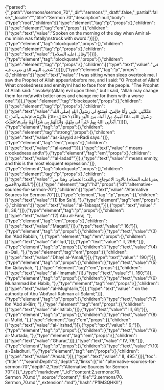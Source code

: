 {"parsed":{"_path":"/sermons/sermon_70","_dir":"sermons","_draft":false,"_partial":false,"_locale":"","title":"Sermon 70","description":null,"body":{"type":"root","children":[{"type":"element","tag":"p","props":{},"children":[{"type":"element","tag":"em","props":{},"children":[{"type":"text","value":"Spoken on the morning of the day when Amir al-mu'minin was fatally\nstruck with sword."}]}]},{"type":"element","tag":"blockquote","props":{},"children":[{"type":"element","tag":"p","props":{},"children":[{"type":"text","value":"وقال (عليه السلام)"}]}]},{"type":"element","tag":"blockquote","props":{},"children":[{"type":"element","tag":"p","props":{},"children":[{"type":"text","value":"في سُحرة اليوم الذي ضرب فيه"}]}]},{"type":"element","tag":"p","props":{},"children":[{"type":"text","value":"I was sitting when sleep overtook me. I saw the Prophet of Allah appear\nbefore me, and I said: \"O Prophet of Allah! What crookedness and enmity\nI had to face from the people. \"The Prophet of Allah said: \"Invoke\n(Allah) evil upon them,\" but I said, \"Allah may change them for me\nwith better ones and change me for them with a worse one\"."}]},{"type":"element","tag":"blockquote","props":{},"children":[{"type":"element","tag":"p","props":{},"children":[{"type":"text","value":"مَلَكَتْنِي عَيْنِي وَأَنَا جَالِسٌ، فَسَنَحَ لي رَسُولُ اللهِ (صلى الله عليه وآله( : يَا\nرَسُولَ اللهِ، مَاذَا لَقِيتُ مِنْ أُمَّتِكَ مِنَ الاْوَدِ وَاللَّدَدِ؟ فَقَالَ: «ادْعُ عَلَيْهِمْ»، فَقُلْتُ:\nأَبْدَلَنِي اللهُ بِهمْ خَيْراً لي مِنْهُمْ، وَأَبْدَلَهُمْ بِي شَرّاً لَهُمْ مِنِّي."}]}]},{"type":"element","tag":"p","props":{},"children":[{"type":"element","tag":"strong","props":{},"children":[{"type":"text","value":"as-Sayyid ar-Radi says:"}]},{"type":"element","tag":"em","props":{},"children":[{"type":"text","value":"\"al-awad\""}]},{"type":"text","value":" means crookedness and\n"},{"type":"element","tag":"em","props":{},"children":[{"type":"text","value":"\"al-ladad\""}]},{"type":"text","value":" means enmity, and this is the most eloquent expression."}]},{"type":"element","tag":"blockquote","props":{},"children":[{"type":"element","tag":"p","props":{},"children":[{"type":"text","value":"يعني(عليه السلام) بالاود: الاعوجاج، وباللدد: الخصام. وهذا من أفصح\nالكلام."}]}]},{"type":"element","tag":"h2","props":{"id":"alternative-sources-for-sermon-70"},"children":[{"type":"text","value":"Alternative Sources for Sermon 70"}]},{"type":"element","tag":"p","props":{},"children":[{"type":"text","value":"(1) Ibn Sa'd, "},{"type":"element","tag":"em","props":{},"children":[{"type":"text","value":"al-Tabaqat,"}]},{"type":"text","value":" III, 36;"}]},{"type":"element","tag":"p","props":{},"children":[{"type":"text","value":"(2) Abu al-Faraj, "},{"type":"element","tag":"em","props":{},"children":[{"type":"text","value":"Maqatil,"}]},{"type":"text","value":" 16;"}]},{"type":"element","tag":"p","props":{},"children":[{"type":"text","value":"(3) Ibn 'Abd Rabbih, "},{"type":"element","tag":"em","props":{},"children":[{"type":"text","value":"al-'Iqd,"}]},{"type":"text","value":" II, 298;"}]},{"type":"element","tag":"p","props":{},"children":[{"type":"text","value":"(4) al-Qali, "},{"type":"element","tag":"em","props":{},"children":[{"type":"text","value":"Dhayl al-'Amali,"}]},{"type":"text","value":" 190;"}]},{"type":"element","tag":"p","props":{},"children":[{"type":"text","value":"(5) Ibn Qutaybah, "},{"type":"element","tag":"em","props":{},"children":[{"type":"text","value":"al-'Imamah,"}]},{"type":"text","value":" I, 160;"}]},{"type":"element","tag":"p","props":{},"children":[{"type":"text","value":"(6) Muhammad ibn Habib, "},{"type":"element","tag":"em","props":{},"children":[{"type":"text","value":"al-Mughtalin,"}]},{"type":"text","value":" on the authority of Abu 'Abd\nal-Rahman al-Salami;"}]},{"type":"element","tag":"p","props":{},"children":[{"type":"text","value":"(7) Ibn 'Abd al-Birr, "},{"type":"element","tag":"em","props":{},"children":[{"type":"text","value":"al-'Isti'ab,"}]},{"type":"text","value":" III, 61;"}]},{"type":"element","tag":"p","props":{},"children":[{"type":"text","value":"(8) al-Mufid, "},{"type":"element","tag":"em","props":{},"children":[{"type":"text","value":"al-'Irshad,"}]},{"type":"text","value":" 9;"}]},{"type":"element","tag":"p","props":{},"children":[{"type":"text","value":"(9) al-Murtada, "},{"type":"element","tag":"em","props":{},"children":[{"type":"text","value":"Ghurar,"}]},{"type":"text","value":" IV, 78;"}]},{"type":"element","tag":"p","props":{},"children":[{"type":"text","value":"(10) al-Baladhuri, "},{"type":"element","tag":"em","props":{},"children":[{"type":"text","value":"Ansab,"}]},{"type":"text","value":" II, 495."}]}],"toc":{"title":"","searchDepth":2,"depth":2,"links":[{"id":"alternative-sources-for-sermon-70","depth":2,"text":"Alternative Sources for Sermon 70"}]}},"_type":"markdown","_id":"content:2.sermons:70. Sermon_70.md","_source":"content","_file":"2.sermons/70. Sermon_70.md","_extension":"md"},"hash":"PfIM3QHKII"}